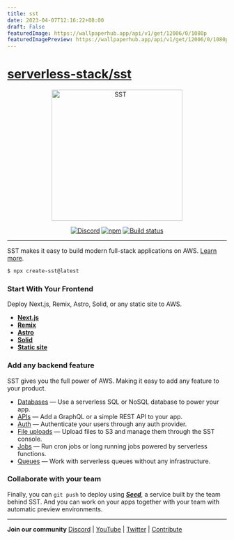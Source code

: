 ```yaml
---
title: sst
date: 2023-04-07T12:16:22+08:00
draft: False
featuredImage: https://wallpaperhub.app/api/v1/get/12006/0/1080p
featuredImagePreview: https://wallpaperhub.app/api/v1/get/12006/0/1080p
---
```


# [serverless-stack/sst](https://github.com/serverless-stack/sst)

<p align="center">
  <a href="https://sst.dev/">
    <img alt="SST" src="https://raw.githubusercontent.com/serverless-stack/identity/main/variants/sst-full.svg" width="300" />
  </a>
</p>

<p align="center">
  <a href="https://sst.dev/discord"><img alt="Discord" src="https://img.shields.io/discord/983865673656705025?style=flat-square" /></a>
  <a href="https://www.npmjs.com/package/sst"><img alt="npm" src="https://img.shields.io/npm/v/sst.svg?style=flat-square" /></a>
  <a href="https://github.com/serverless-stack/sst/actions/workflows/test.yml"><img alt="Build status" src="https://img.shields.io/github/actions/workflow/status/serverless-stack/sst/test.yml?style=flat-square&branch=master" /></a>
</p>

---

SST makes it easy to build modern full-stack applications on AWS. [Learn more](https://docs.sst.dev/what-is-sst).

```bash
$ npx create-sst@latest
```

### Start With Your Frontend

Deploy Next.js, Remix, Astro, Solid, or any static site to AWS.

- [**Next.js**](https://docs.sst.dev/start/nextjs)
- [**Remix**](https://docs.sst.dev/constructs/RemixSite)
- [**Astro**](https://docs.sst.dev/start/astro)
- [**Solid**](https://docs.sst.dev/constructs/SolidStartSite)
- [**Static site**](https://docs.sst.dev/constructs/StaticSite)

### Add any backend feature

SST gives you the full power of AWS. Making it easy to add any feature to your product.

- [Databases](https://docs.sst.dev/constructs/RDS) — Use a serverless SQL or NoSQL database to power your app.
- [APIs](https://docs.sst.dev/constructs/Api) — Add a GraphQL or a simple REST API to your app.
- [Auth](https://docs.sst.dev/constructs/Auth) — Authenticate your users through any auth provider.
- [File uploads](https://docs.sst.dev/constructs/Bucket) — Upload files to S3 and manage them through the SST console.
- [Jobs](https://docs.sst.dev/constructs/Cron) — Run cron jobs or long running jobs powered by serverless functions.
- [Queues](https://docs.sst.dev/constructs/Queue) — Work with serverless queues without any infrastructure.

### Collaborate with your team

Finally, you can `git push` to deploy using [_**Seed**_](https://seed.run), a service built by the team behind SST. And you can work on your apps together with your team with automatic preview environments.

---

**Join our community** [Discord](https://sst.dev/discord) | [YouTube](https://www.youtube.com/c/sst-dev) | [Twitter](https://twitter.com/SST_dev) | [Contribute](CONTRIBUTING.md)
